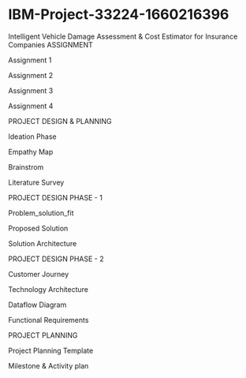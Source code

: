 # IBM-Project-33224-1660216396
Intelligent Vehicle Damage Assessment &amp; Cost Estimator for Insurance Companies
ASSIGNMENT

Assignment 1

Assignment 2

Assignment 3

Assignment 4

PROJECT DESIGN & PLANNING

Ideation Phase

Empathy Map

Brainstrom

Literature Survey

PROJECT DESIGN PHASE - 1

Problem_solution_fit

Proposed Solution

Solution Architecture

PROJECT DESIGN PHASE - 2

Customer Journey

Technology Architecture

Dataflow Diagram

Functional Requirements

PROJECT PLANNING

Project Planning Template

Milestone & Activity plan
